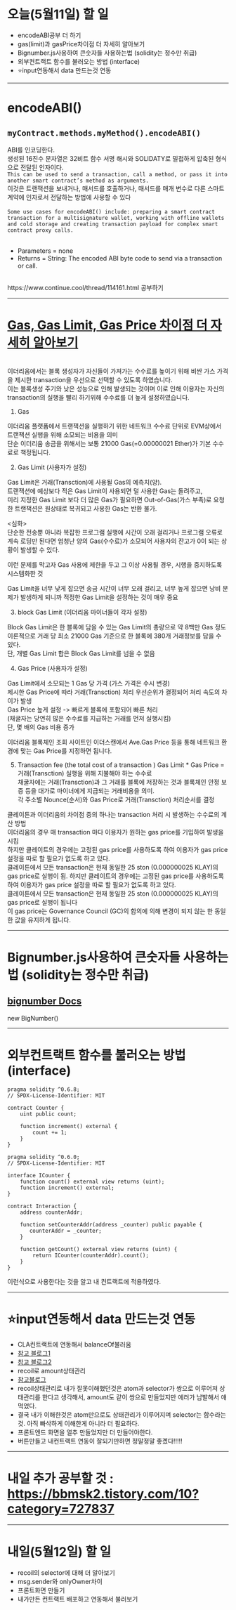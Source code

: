 # 오늘(5월11일) 할 일

- encodeABI공부 더 하기
- gas(limit)과 gasPrice차이점 더 자세히 알아보기
- Bignumber.js사용하여 큰숫자들 사용하는법 (solidity는 정수만 취급)
- 외부컨트랙트 함수를 불러오는 방법 (interface)
- ⭐️input연동해서 data 만드는것 연동

<hr />

# encodeABI()

## `myContract.methods.myMethod().encodeABI()`

ABI를 인코딩한다. <br />
생성된 16진수 문자열은 32비트 함수 서명 해시와 SOLIDATY로 밀접하게 압축된 형식으로 전달된 인자이다. <br />
`This can be used to send a transaction, call a method, or pass it into another smart contract’s method as arguments.` <br />
이것은 트랜잭션을 보내거나, 매서드를 호출하거나, 매서드를 매개 변수로 다른 스마트 계약에 인자로서 전달하는 방법에 사용할 수 있다 <br />
 <br />
`Some use cases for encodeABI() include: preparing a smart contract transaction for a multisignature wallet, working with offline wallets and cold storage and creating transaction payload for complex smart contract proxy calls.` <br />
 <br />
- Parameters = none <br />
- Returns = String: The encoded ABI byte code to send via a transaction or call. <br />
 <br />
https://www.continue.cool/thread/114161.html 공부하기 <br />

<hr />

# [Gas, Gas Limit, Gas Price 차이점 더 자세히 알아보기](https://playdev.medium.com/%EC%9D%B4%EB%8D%94%EB%A6%AC%EC%9B%80-%EA%B0%80%EC%8A%A4%EC%97%90-%EB%8C%80%ED%95%9C-%EC%9D%B4%ED%95%B4-gas-price-gas-limit-block-gas-limit-161268a5fc54)
 <br />
이더리움에서는 블록 생성자가 자신들이 가져가는 수수료를 높이기 위해 비싼 가스 가격을 제시한 transaction을 우선으로 선택할 수 있도록 하였습니다. <br />
이는 블록생성 주기와 낮은 성능으로 인해 발생되는 것이며 이로 인해 이용자는 자신의 transaction의 실행을 빨리 하기위해 수수료를 더 높게 설정하였습니다. <br />

1. Gas

이더리움 플랫폼에서 트랜잭션을 실행하기 위한 네트워크 수수료 단위로 EVM상에서 트랜잭션 실행을 위해 소모되는 비용을 의미 <br />
단순 이더리움 송금을 위해서는 보통 21000 Gas(=0.00000021 Ether)가 기본 수수료로 책정됩니다. <br />

2. Gas Limit (사용자가 설정)

Gas Limit은 거래(Transction)에 사용될 Gas의 예측치(양). <br />
트랜잭션에 예상보다 적은 Gas Limit이 사용되면 덜 사용한 Gas는 돌려주고, <br />
미리 지정한 Gas Limit 보다 더 많은 Gas가 필요하면 Out-of-Gas(가스 부족)로 요청한 트랜잭션은 원상태로 복귀되고 사용한 Gas는 반환 불가. <br />

<심화> <br />
단순한 전송뿐 아니라 복잡한 프로그램 실행에 시간이 오래 걸리거나 프로그램 오류로 계속 로딩만 된다면 엄청난 양의 Gas(수수료)가 소모되어 사용자의 잔고가 0이 되는 상황이 발생할 수 있다. <br />

이런 문제를 막고자 Gas 사용에 제한을 두고 그 이상 사용될 경우, 시행을 중지하도록 시스템화한 것 <br />

Gas Limit을 너무 낮게 잡으면 송금 시간이 너무 오래 걸리고, 너무 높게 잡으면 낭비 문제가 발생하게 되니까 적정한 Gas Limit을 설정하는 것이 매우 중요 <br />

3. block Gas Limit (이더리움 마이너들이 각자 설정)

Block Gas Limit은 한 블록에 담을 수 있는 Gas Limit의 총량으로 약 8백만 Gas 정도 <br />
이론적으로 거래 당 최소 21000 Gas 기준으로 한 블록에 380개 거래정보를 담을 수 있다. <br />
단, 개별 Gas Limit 합은 Block Gas Limit를 넘을 수 없음 <br />

4. Gas Price (사용자가 설정)

Gas Limit에서 소모되는 1 Gas 당 가격 (가스 가격은 수시 변경) <br />
제시한 Gas Price에 따라 거래(Transction) 처리 우선순위가 결정되어 처리 속도의 차이가 발생 <br />
Gas Price 높게 설정 -> 빠르게 블록에 포함되어 빠른 처리 <br />
(채굴자는 당연히 많은 수수료를 지급하는 거래를 먼저 실행시킴) <br />
단, 몇 배의 Gas 비용 증가 <br />

이더리움 블록체인 조회 사이트인 이더스캔에서 Ave.Gas Price 등을 통해 네트워크 환경에 맞는 Gas Price를 지정하면 됩니다. <br />

5. Transaction fee (the total cost of a transaction )
   Gas Limit \* Gas Price = 거래(Transction) 실행을 위해 지불해야 하는 수수료 <br />
   채굴자에는 거래(Transction)과 그 거래를 블록에 저장하는 것과 블록체인 안정 보증 등을 대가로 마이너에게 지급되는 거래비용을 의미. <br />
   각 주소별 Nounce(순서)와 Gas Price로 거래(Transction) 처리순서를 결정 <br />

클레이튼과 이더리움의 차이점 중의 하나는 transaction 처리 시 발생하는 수수료의 계산 방법 <br />
이더리움의 경우 매 transaction 마다 이용자가 원하는 gas price를 기입하여 발생을 시킴 <br />
하지만 클레이트의 경우에는 고정된 gas price를 사용하도록 하여 이용자가 gas price 설정을 따로 할 필요가 없도록 하고 있다. <br />
클레이튼에서 모든 transaction은 현재 동일한 25 ston (0.000000025 KLAY)의 gas price로 실행이 됨.
하지만 클레이트의 경우에는 고정된 gas price를 사용하도록 하여 이용자가 gas price 설정을 따로 할 필요가 없도록 하고 있다. <br />
클레이튼에서 모든 transaction은 현재 동일한 25 ston (0.000000025 KLAY)의 gas price로 실행이 됩니다 <br />
이 gas price는 Governance Council (GC)의 합의에 의해 변경이 되지 않는 한 동일한 값을 유지하게 됩니다. <br />

<hr />

# Bignumber.js사용하여 큰숫자들 사용하는법 (solidity는 정수만 취급)

## [bignumber Docs](https://mikemcl.github.io/bignumber.js/)

new BigNumber()

<hr />

# 외부컨트랙트 함수를 불러오는 방법 (interface)

```
pragma solidity ^0.6.8;
// SPDX-License-Identifier: MIT

contract Counter {
    uint public count;

    function increment() external {
        count += 1;
    }
}
```

```
pragma solidity ^0.6.0;
// SPDX-License-Identifier: MIT

interface ICounter {
    function count() external view returns (uint);
    function increment() external;
}

contract Interaction {
    address counterAddr;

    function setCounterAddr(address _counter) public payable {
       counterAddr = _counter;
    }

    function getCount() external view returns (uint) {
        return ICounter(counterAddr).count();
    }
}
```

이런식으로 사용한다는 것을 알고 내 컨트랙트에 적용하였다.

<hr />

# ⭐️input연동해서 data 만드는것 연동

- CLA컨트랙트에 연동해서 balanceOf불러옴
- [참고 블로그1](https://www.quicknode.com/guides/web3-sdks/how-to-get-the-balance-of-an-erc-20-token)
- [참고 블로그2](https://www.quicknode.com/guides/web3-sdks/how-to-connect-to-ethereum-network-with-ethers-js)
- recoil로 amount상태관리
- [참고블로그](https://basemenks.tistory.com/200)
- recoil상태관리로 내가 잘못이해했던것은 atom과 selector가 쌍으로 이루어져 상태관리를 한다고 생각해서, amount도 같이 쌍으로 만들었지만 에러가 남발해서 애먹었다.
- 결국 내가 이해한것은 atom만으로도 상태관리가 이루어지며 selector는 함수라는것. 아직 빠삭하게 이해한게 아니라 더 필요하다.
- 프론트엔드 화면을 얼추 만들었지만 더 만들어야한다.
- 버튼만들고 내컨트랙트 연동이 잘되기만하면 정말정말 좋곘다!!!!!

<hr />

# 내일 추가 공부할 것 : https://bbmsk2.tistory.com/10?category=727837

<hr />

# 내일(5월12일) 할 일

- recoil의 selector에 대해 더 알아보기
- msg.sender와 onlyOwner차이
- 프론트화면 만들기
- 내가만든 컨트랙트 배포하고 연동해서 불러보기
